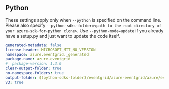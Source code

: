 ## Python

These settings apply only when `--python` is specified on the command line.
Please also specify `--python-sdks-folder=<path to the root directory of your azure-sdk-for-python clone>`.
Use `--python-mode=update` if you already have a setup.py and just want to update the code itself.

``` yaml
generated-metadata: false
license-header: MICROSOFT_MIT_NO_VERSION
namespace: azure.eventgrid._generated
package-name: azure-eventgrid
#  package-version: 1.3.0
clear-output-folder: true
no-namespace-folders: true
output-folder: $(python-sdks-folder)/eventgrid/azure-eventgrid/azure/eventgrid/_generated
v3: true
```
